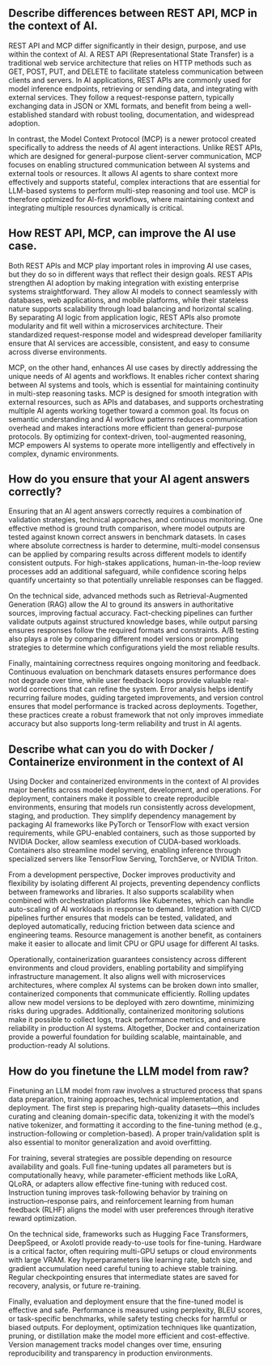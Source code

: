 
## Describe differences between REST API, MCP in the context of AI.

REST API and MCP differ significantly in their design, purpose, and use within the context of AI. A REST API (Representational State Transfer) is a traditional web service architecture that relies on HTTP methods such as GET, POST, PUT, and DELETE to facilitate stateless communication between clients and servers. In AI applications, REST APIs are commonly used for model inference endpoints, retrieving or sending data, and integrating with external services. They follow a request-response pattern, typically exchanging data in JSON or XML formats, and benefit from being a well-established standard with robust tooling, documentation, and widespread adoption.

In contrast, the Model Context Protocol (MCP) is a newer protocol created specifically to address the needs of AI agent interactions. Unlike REST APIs, which are designed for general-purpose client-server communication, MCP focuses on enabling structured communication between AI systems and external tools or resources. It allows AI agents to share context more effectively and supports stateful, complex interactions that are essential for LLM-based systems to perform multi-step reasoning and tool use. MCP is therefore optimized for AI-first workflows, where maintaining context and integrating multiple resources dynamically is critical.

## How REST API, MCP, can improve the AI use case.

Both REST APIs and MCP play important roles in improving AI use cases, but they do so in different ways that reflect their design goals. REST APIs strengthen AI adoption by making integration with existing enterprise systems straightforward. They allow AI models to connect seamlessly with databases, web applications, and mobile platforms, while their stateless nature supports scalability through load balancing and horizontal scaling. By separating AI logic from application logic, REST APIs also promote modularity and fit well within a microservices architecture. Their standardized request-response model and widespread developer familiarity ensure that AI services are accessible, consistent, and easy to consume across diverse environments.

MCP, on the other hand, enhances AI use cases by directly addressing the unique needs of AI agents and workflows. It enables richer context sharing between AI systems and tools, which is essential for maintaining continuity in multi-step reasoning tasks. MCP is designed for smooth integration with external resources, such as APIs and databases, and supports orchestrating multiple AI agents working together toward a common goal. Its focus on semantic understanding and AI workflow patterns reduces communication overhead and makes interactions more efficient than general-purpose protocols. By optimizing for context-driven, tool-augmented reasoning, MCP empowers AI systems to operate more intelligently and effectively in complex, dynamic environments.


## How do you ensure that your AI agent answers correctly?

Ensuring that an AI agent answers correctly requires a combination of validation strategies, technical approaches, and continuous monitoring. One effective method is ground truth comparison, where model outputs are tested against known correct answers in benchmark datasets. In cases where absolute correctness is harder to determine, multi-model consensus can be applied by comparing results across different models to identify consistent outputs. For high-stakes applications, human-in-the-loop review processes add an additional safeguard, while confidence scoring helps quantify uncertainty so that potentially unreliable responses can be flagged.

On the technical side, advanced methods such as Retrieval-Augmented Generation (RAG) allow the AI to ground its answers in authoritative sources, improving factual accuracy. Fact-checking pipelines can further validate outputs against structured knowledge bases, while output parsing ensures responses follow the required formats and constraints. A/B testing also plays a role by comparing different model versions or prompting strategies to determine which configurations yield the most reliable results.

Finally, maintaining correctness requires ongoing monitoring and feedback. Continuous evaluation on benchmark datasets ensures performance does not degrade over time, while user feedback loops provide valuable real-world corrections that can refine the system. Error analysis helps identify recurring failure modes, guiding targeted improvements, and version control ensures that model performance is tracked across deployments. Together, these practices create a robust framework that not only improves immediate accuracy but also supports long-term reliability and trust in AI agents.

## Describe what can you do with Docker / Containerize environment in the context of AI

Using Docker and containerized environments in the context of AI provides major benefits across model deployment, development, and operations. For deployment, containers make it possible to create reproducible environments, ensuring that models run consistently across development, staging, and production. They simplify dependency management by packaging AI frameworks like PyTorch or TensorFlow with exact version requirements, while GPU-enabled containers, such as those supported by NVIDIA Docker, allow seamless execution of CUDA-based workloads. Containers also streamline model serving, enabling inference through specialized servers like TensorFlow Serving, TorchServe, or NVIDIA Triton.

From a development perspective, Docker improves productivity and flexibility by isolating different AI projects, preventing dependency conflicts between frameworks and libraries. It also supports scalability when combined with orchestration platforms like Kubernetes, which can handle auto-scaling of AI workloads in response to demand. Integration with CI/CD pipelines further ensures that models can be tested, validated, and deployed automatically, reducing friction between data science and engineering teams. Resource management is another benefit, as containers make it easier to allocate and limit CPU or GPU usage for different AI tasks.

Operationally, containerization guarantees consistency across different environments and cloud providers, enabling portability and simplifying infrastructure management. It also aligns well with microservices architectures, where complex AI systems can be broken down into smaller, containerized components that communicate efficiently. Rolling updates allow new model versions to be deployed with zero downtime, minimizing risks during upgrades. Additionally, containerized monitoring solutions make it possible to collect logs, track performance metrics, and ensure reliability in production AI systems. Altogether, Docker and containerization provide a powerful foundation for building scalable, maintainable, and production-ready AI solutions.


## How do you finetune the LLM model from raw?

Finetuning an LLM model from raw involves a structured process that spans data preparation, training approaches, technical implementation, and deployment. The first step is preparing high-quality datasets—this includes curating and cleaning domain-specific data, tokenizing it with the model’s native tokenizer, and formatting it according to the fine-tuning method (e.g., instruction-following or completion-based). A proper train/validation split is also essential to monitor generalization and avoid overfitting.

For training, several strategies are possible depending on resource availability and goals. Full fine-tuning updates all parameters but is computationally heavy, while parameter-efficient methods like LoRA, QLoRA, or adapters allow effective fine-tuning with reduced cost. Instruction tuning improves task-following behavior by training on instruction–response pairs, and reinforcement learning from human feedback (RLHF) aligns the model with user preferences through iterative reward optimization.

On the technical side, frameworks such as Hugging Face Transformers, DeepSpeed, or Axolotl provide ready-to-use tools for fine-tuning. Hardware is a critical factor, often requiring multi-GPU setups or cloud environments with large VRAM. Key hyperparameters like learning rate, batch size, and gradient accumulation need careful tuning to achieve stable training. Regular checkpointing ensures that intermediate states are saved for recovery, analysis, or future re-training.

Finally, evaluation and deployment ensure that the fine-tuned model is effective and safe. Performance is measured using perplexity, BLEU scores, or task-specific benchmarks, while safety testing checks for harmful or biased outputs. For deployment, optimization techniques like quantization, pruning, or distillation make the model more efficient and cost-effective. Version management tracks model changes over time, ensuring reproducibility and transparency in production environments.